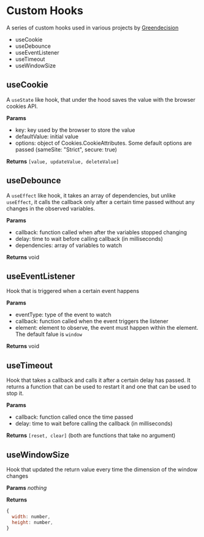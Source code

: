 # Custom Hooks

A series of custom hooks used in various projects by [Greendecision](https://www.greendecision.eu/wp/)

- useCookie
- useDebounce
- useEventListener
- useTimeout
- useWindowSize

## useCookie

A `useState` like hook, that under the hood saves the value with the browser cookies API.

**Params**

- key: key used by the browser to store the value
- defaultValue: initial value
- options: object of Cookies.CookieAttributes. Some default options are passed (sameSite: "Strict", secure: true)

**Returns**
`[value, updateValue, deleteValue]`

## useDebounce

A `useEffect` like hook, it takes an array of dependencies, but unlike `useEffect`, it calls the callback only after a certain time passed without any changes in the observed variables.

**Params**

- callback: function called when after the variables stopped changing
- delay: time to wait before calling callback (in milliseconds)
- dependencies: array of variables to watch

**Returns**
void

## useEventListener

Hook that is triggered when a certain event happens

**Params**

- eventType: type of the event to watch
- callback: function called when the event triggers the listener
- element: element to observe, the event must happen within the element. The default falue is `window`

**Returns**
void

## useTimeout

Hook that takes a callback and calls it after a certain delay has passed.
It returns a function that can be used to restart it and one that can be used to stop it.

**Params**

- callback: function called once the time passed
- delay: time to wait before calling the callback (in milliseconds)

**Returns**
`[reset, clear]` (both are functions that take no argument)

## useWindowSize

Hook that updated the return value every time the dimension of the window changes

**Params**
_nothing_

**Returns**

```js
{
  width: number,
  height: number,
}
```
